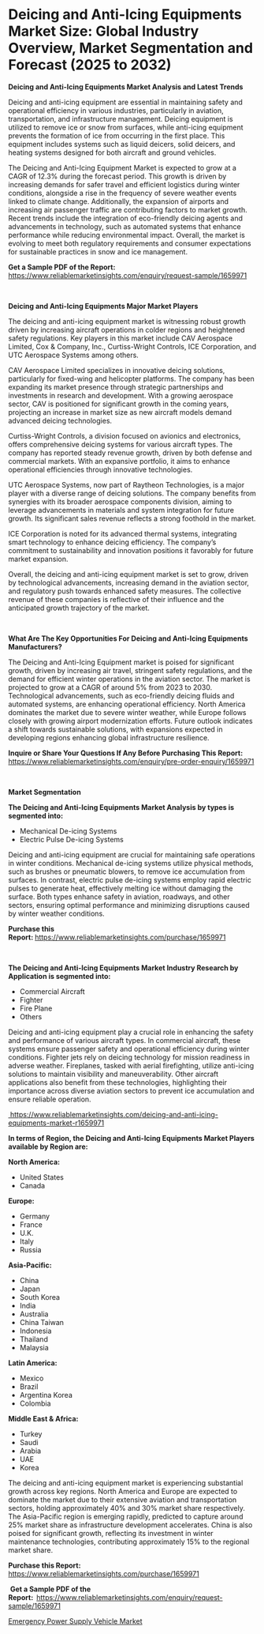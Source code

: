 <p><h1>Deicing and Anti-Icing Equipments Market Size: Global Industry Overview, Market Segmentation and Forecast (2025 to 2032)</h1></p><p><strong>Deicing and Anti-Icing Equipments Market Analysis and Latest Trends</strong></p>
<p><p>Deicing and anti-icing equipment are essential in maintaining safety and operational efficiency in various industries, particularly in aviation, transportation, and infrastructure management. Deicing equipment is utilized to remove ice or snow from surfaces, while anti-icing equipment prevents the formation of ice from occurring in the first place. This equipment includes systems such as liquid deicers, solid deicers, and heating systems designed for both aircraft and ground vehicles.</p><p>The Deicing and Anti-Icing Equipment Market is expected to grow at a CAGR of 12.3% during the forecast period. This growth is driven by increasing demands for safer travel and efficient logistics during winter conditions, alongside a rise in the frequency of severe weather events linked to climate change. Additionally, the expansion of airports and increasing air passenger traffic are contributing factors to market growth. Recent trends include the integration of eco-friendly deicing agents and advancements in technology, such as automated systems that enhance performance while reducing environmental impact. Overall, the market is evolving to meet both regulatory requirements and consumer expectations for sustainable practices in snow and ice management.</p></p>
<p><strong>Get a Sample PDF of the Report:&nbsp;</strong> <a href="https://www.reliablemarketinsights.com/enquiry/request-sample/1659971?utm_campaign=3204&utm_medium=2&utm_source=Github&utm_content=ia&utm_term=29032025&utm_id=deicing-and-anti-icing-equipments">https://www.reliablemarketinsights.com/enquiry/request-sample/1659971</a></p>
<p>&nbsp;</p>
<p><strong>Deicing and Anti-Icing Equipments Major Market Players</strong></p>
<p><p>The deicing and anti-icing equipment market is witnessing robust growth driven by increasing aircraft operations in colder regions and heightened safety regulations. Key players in this market include CAV Aerospace Limited, Cox & Company, Inc., Curtiss-Wright Controls, ICE Corporation, and UTC Aerospace Systems among others.</p><p>CAV Aerospace Limited specializes in innovative deicing solutions, particularly for fixed-wing and helicopter platforms. The company has been expanding its market presence through strategic partnerships and investments in research and development. With a growing aerospace sector, CAV is positioned for significant growth in the coming years, projecting an increase in market size as new aircraft models demand advanced deicing technologies.</p><p>Curtiss-Wright Controls, a division focused on avionics and electronics, offers comprehensive deicing systems for various aircraft types. The company has reported steady revenue growth, driven by both defense and commercial markets. With an expansive portfolio, it aims to enhance operational efficiencies through innovative technologies.</p><p>UTC Aerospace Systems, now part of Raytheon Technologies, is a major player with a diverse range of deicing solutions. The company benefits from synergies with its broader aerospace components division, aiming to leverage advancements in materials and system integration for future growth. Its significant sales revenue reflects a strong foothold in the market.</p><p>ICE Corporation is noted for its advanced thermal systems, integrating smart technology to enhance deicing efficiency. The company’s commitment to sustainability and innovation positions it favorably for future market expansion.</p><p>Overall, the deicing and anti-icing equipment market is set to grow, driven by technological advancements, increasing demand in the aviation sector, and regulatory push towards enhanced safety measures. The collective revenue of these companies is reflective of their influence and the anticipated growth trajectory of the market.</p></p>
<p>&nbsp;</p>
<p><strong>What Are The Key Opportunities For Deicing and Anti-Icing Equipments Manufacturers?</strong></p>
<p><p>The Deicing and Anti-Icing Equipment market is poised for significant growth, driven by increasing air travel, stringent safety regulations, and the demand for efficient winter operations in the aviation sector. The market is projected to grow at a CAGR of around 5% from 2023 to 2030. Technological advancements, such as eco-friendly deicing fluids and automated systems, are enhancing operational efficiency. North America dominates the market due to severe winter weather, while Europe follows closely with growing airport modernization efforts. Future outlook indicates a shift towards sustainable solutions, with expansions expected in developing regions enhancing global infrastructure resilience.</p></p>
<p><strong>Inquire or Share Your Questions If Any Before Purchasing This Report:</strong> <a href="https://www.reliablemarketinsights.com/enquiry/pre-order-enquiry/1659971?utm_campaign=3204&utm_medium=2&utm_source=Github&utm_content=ia&utm_term=29032025&utm_id=deicing-and-anti-icing-equipments">https://www.reliablemarketinsights.com/enquiry/pre-order-enquiry/1659971</a></p>
<p>&nbsp;</p>
<p><strong>Market Segmentation</strong></p>
<p><strong>The Deicing and Anti-Icing Equipments Market Analysis by types is segmented into:</strong></p>
<p><ul><li>Mechanical De-icing Systems</li><li>Electric Pulse De-icing Systems</li></ul></p>
<p><p>Deicing and anti-icing equipment are crucial for maintaining safe operations in winter conditions. Mechanical de-icing systems utilize physical methods, such as brushes or pneumatic blowers, to remove ice accumulation from surfaces. In contrast, electric pulse de-icing systems employ rapid electric pulses to generate heat, effectively melting ice without damaging the surface. Both types enhance safety in aviation, roadways, and other sectors, ensuring optimal performance and minimizing disruptions caused by winter weather conditions.</p></p>
<p><strong>Purchase this Report:&nbsp;</strong><a href="https://www.reliablemarketinsights.com/purchase/1659971?utm_campaign=3204&utm_medium=2&utm_source=Github&utm_content=ia&utm_term=29032025&utm_id=deicing-and-anti-icing-equipments">https://www.reliablemarketinsights.com/purchase/1659971</a></p>
<p>&nbsp;</p>
<p><strong>The Deicing and Anti-Icing Equipments Market Industry Research by Application is segmented into:</strong></p>
<p><ul><li>Commercial Aircraft</li><li>Fighter</li><li>Fire Plane</li><li>Others</li></ul></p>
<p><p>Deicing and anti-icing equipment play a crucial role in enhancing the safety and performance of various aircraft types. In commercial aircraft, these systems ensure passenger safety and operational efficiency during winter conditions. Fighter jets rely on deicing technology for mission readiness in adverse weather. Fireplanes, tasked with aerial firefighting, utilize anti-icing solutions to maintain visibility and maneuverability. Other aircraft applications also benefit from these technologies, highlighting their importance across diverse aviation sectors to prevent ice accumulation and ensure reliable operation.</p></p>
<p><a href="https://www.reliablemarketinsights.com/deicing-and-anti-icing-equipments-market-r1659971?utm_campaign=3204&utm_medium=2&utm_source=Github&utm_content=ia&utm_term=29032025&utm_id=deicing-and-anti-icing-equipments">&nbsp;https://www.reliablemarketinsights.com/deicing-and-anti-icing-equipments-market-r1659971</a></p>
<p><strong>In terms of Region, the Deicing and Anti-Icing Equipments Market Players available by Region are:</strong></p>
<p>
    <p> <strong> North America: </strong>
        <ul>
            <li>United States</li>
            <li>Canada</li>
        </ul>
        </p> 
    <p> <strong> Europe: </strong>
        <ul>
            <li>Germany</li>
            <li>France</li>
            <li>U.K.</li>
            <li>Italy</li>
            <li>Russia</li>
        </ul>
        </p> 
    <p> <strong> Asia-Pacific: </strong>
        <ul>
            <li>China</li>
            <li>Japan</li>
            <li>South Korea</li>
            <li>India</li>
            <li>Australia</li>
            <li>China Taiwan</li>
            <li>Indonesia</li>
            <li>Thailand</li>
            <li>Malaysia</li>
        </ul>
        </p> 
    <p> <strong> Latin America: </strong>
        <ul>
            <li>Mexico</li>
            <li>Brazil</li>
            <li>Argentina Korea</li>
            <li>Colombia</li>
        </ul>
        </p> 
    <p> <strong> Middle East & Africa: </strong>
        <ul>
            <li>Turkey</li>
            <li>Saudi</li>
            <li>Arabia</li>
            <li>UAE</li>
            <li>Korea</li>
        </ul>
    </p>
    </p>
<p><p>The deicing and anti-icing equipment market is experiencing substantial growth across key regions. North America and Europe are expected to dominate the market due to their extensive aviation and transportation sectors, holding approximately 40% and 30% market share respectively. The Asia-Pacific region is emerging rapidly, predicted to capture around 25% market share as infrastructure development accelerates. China is also poised for significant growth, reflecting its investment in winter maintenance technologies, contributing approximately 15% to the regional market share.</p></p>
<p><strong>Purchase this Report: </strong><a href="https://www.reliablemarketinsights.com/purchase/1659971?utm_campaign=3204&utm_medium=2&utm_source=Github&utm_content=ia&utm_term=29032025&utm_id=deicing-and-anti-icing-equipments">https://www.reliablemarketinsights.com/purchase/1659971</a></p>
<p>&nbsp;<strong>Get a Sample PDF of the Report:&nbsp;&nbsp;</strong><a href="https://www.reliablemarketinsights.com/enquiry/request-sample/1659971?utm_campaign=3204&utm_medium=2&utm_source=Github&utm_content=ia&utm_term=29032025&utm_id=deicing-and-anti-icing-equipments">https://www.reliablemarketinsights.com/enquiry/request-sample/1659971</a></p>
<p><strong></strong></p>
<p><p><a href="https://github.com/alejnaouare/Market-Research-Report-List-1/blob/main/emergency-power-supply-vehicle-market.md?utm_campaign=3204&utm_medium=2&utm_source=Github&utm_content=ia&utm_term=29032025&utm_id=deicing-and-anti-icing-equipments">Emergency Power Supply Vehicle Market</a></p></p>